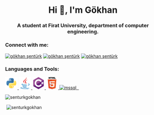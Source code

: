 <h1 align="center">Hi 👋, I'm Gökhan</h1>
<h3 align="center">A student at Firat University, department of computer engineering.</h3>
<h3 align="left">Connect with me:</h3>
<p align="left">
<a href="https://www.linkedin.com/in/g%C3%B6khan-%C5%9Fent%C3%BCrk-5779a425b/" target="blank"><img align="center" src="https://raw.githubusercontent.com/rahuldkjain/github-profile-readme-generator/master/src/images/icons/Social/linked-in-alt.svg" alt="gökhan şentürk" height="30" width="40" /></a>
<a href=https://twitter.com/senturkgokhan5 target="blank"><img align="center" src="https://raw.githubusercontent.com/rahuldkjain/github-profile-readme-generator/master/src/images/icons/Social/twitter.svg" alt="gökhan şentürk" height="30" width="40" /></a>
<a href="https://www.instagram.com/gokhan.sentrk/" target="blank"><img align="center" src="https://raw.githubusercontent.com/rahuldkjain/github-profile-readme-generator/master/src/images/icons/Social/instagram.svg" alt="gökhan şentürk" height="30" width="40" /></a>
</p>
<h3 align="left">Languages and Tools:</h3>
<p align="left">
  <a href="https://www.python.org/" target="_blank" rel="noreferrer">
    <img src="https://raw.githubusercontent.com/devicons/devicon/master/icons/python/python-original.svg"   
 alt="python" width="40" height="40"/>
  </a>
  <a href="https://www.java.com" target="_blank" rel="noreferrer">
    <img src="https://raw.githubusercontent.com/devicons/devicon/master/icons/java/java-original.svg" alt="java" width="40"   
 height="40"/>
  </a>
  <a href="https://www.w3schools.com/cs/"   
 target="_blank" rel="noreferrer">
    <img src="https://raw.githubusercontent.com/devicons/devicon/master/icons/csharp/csharp-original.svg" alt="csharp" width="40" height="40"/>
  </a>
  <a href="https://www.w3.org/html/"   
 target="_blank" rel="noreferrer">
    <img src="https://raw.githubusercontent.com/devicons/devicon/master/icons/html5/html5-original-wordmark.svg" alt="html5" width="40"   
 height="40"/>
  </a>
  <a href="https://www.microsoft.com/en-us/sql-server" target="_blank" rel="noreferrer">
    <img src="https://www.svgrepo.com/show/303229/microsoft-sql-server-logo.svg" alt="mssql" width="40" height="40"/>   
  </a>
<p><img align="left" src="https://github-readme-stats.vercel.app/api/top-langs?username=senturkgokhan&show_icons=true&locale=en&layout=compact" alt="senturkgokhan"/></p> 
<p>&nbsp;<img align="center" src="https://github-readme-stats.vercel.app/api?username=senturkgokhan&show_icons=true&locale=en" alt="senturkgokhan" /></p>
